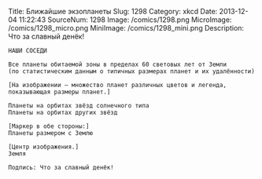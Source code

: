 Title: Ближайшие экзопланеты 
Slug: 1298 
Category: xkcd 
Date: 2013-12-04 11:22:43 
SourceNum: 1298 
Image: /comics/1298.png 
MicroImage: /comics/1298_micro.png 
MiniImage: /comics/1298_mini.png 
Description: Что за славный денёк! 



    НАШИ СОСЕДИ

    Все планеты обитаемой зоны в пределах 60 световых лет от Земли
    (по статистическим данным о типичных размерах планет и их удалённости)

    [На изображении — множество планет различных цветов и легенда, показывающая размеры планет.]

    Планеты на орбитах звёзд солнечного типа
    Планеты на орбитах других звёзд

    [Маркер в обе стороны:]
    Планеты размером с Землю

    [Центр изображения.]
    Земля

    Подпись: Что за славный денёк!
